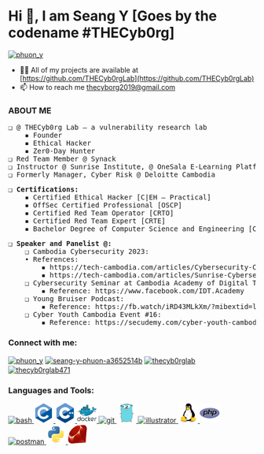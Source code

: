 <h1 align="left">Hi 👋, I am Seang Y [Goes by the codename #THECyb0rg]</h1>
<p align="left"> <a href="https://twitter.com/phuon_y" target="blank"><img src="https://img.shields.io/twitter/follow/phuon_y?logo=twitter&style=for-the-badge" alt="phuon_y" /></a> </p>

- 👨‍💻 All of my projects are available at [https://github.com/THECyb0rgLab](https://github.com/THECyb0rgLab)
- 📫 How to reach me thecyborg2019@gmail.com
<h3 align="left">ABOUT ME</h3>
<pre>
❑ @ THECyb0rg Lab – a vulnerability research lab
	▪ Founder
	▪ Ethical Hacker
	▪ Zer0-Day Hunter
❑ Red Team Member @ Synack
❑ Instructor @ Sunrise Institute, @ OneSala E-Learning Platform
❑ Formerly Manager, Cyber Risk @ Deloitte Cambodia</pre>
<pre>❑ <b>Certifications:</b>
	▪ Certified Ethical Hacker [C|EH – Practical]
	▪ OffSec Certified Professional [OSCP]
	▪ Certified Red Team Operator [CRTO]
	▪ Certified Red Team Expert [CRTE]
	▪ Bachelor Degree of Computer Science and Engineering [CSE] – Royal University of Phnom Penh, Cambodia </pre>
<pre>❑ <b>Speaker and Panelist @:</b>
	❑ Cambodia Cybersecurity 2023:
	• References:
		▪ https://tech-cambodia.com/articles/Cybersecurity-Cambodia-2023
		▪ https://tech-cambodia.com/articles/Sunrise-Cybersecurity-Cambodia-2023
	❑ Cybersecurity Seminar at Cambodia Academy of Digital Technology (CADT):
		▪ Reference: https://www.facebook.com/IDT.Academy
	❑ Young Bruiser Podcast:
		▪ Reference: https://fb.watch/iRD43MLkXm/?mibextid=l066kq
	❑ Cyber Youth Cambodia Event #16:
		▪ Reference: https://secudemy.com/cyber-youth-cambodia-16-penetration-testing-and-red-teaming-operation
</pre>
<h3 align="left">Connect with me:</h3>
<p align="left">
<a href="https://twitter.com/phuon_y" target="blank"><img align="center" src="https://raw.githubusercontent.com/rahuldkjain/github-profile-readme-generator/master/src/images/icons/Social/twitter.svg" alt="phuon_y" height="30" width="40" /></a>
<a href="https://linkedin.com/in/seang-y-phuon-a3652514b" target="blank"><img align="center" src="https://raw.githubusercontent.com/rahuldkjain/github-profile-readme-generator/master/src/images/icons/Social/linked-in-alt.svg" alt="seang-y-phuon-a3652514b" height="30" width="40" /></a>
<a href="https://fb.com/thecyb0rglab" target="blank"><img align="center" src="https://raw.githubusercontent.com/rahuldkjain/github-profile-readme-generator/master/src/images/icons/Social/facebook.svg" alt="thecyb0rglab" height="30" width="40" /></a>
<a href="https://www.youtube.com/@thecyb0rglab471" target="blank"><img align="center" src="https://raw.githubusercontent.com/rahuldkjain/github-profile-readme-generator/master/src/images/icons/Social/youtube.svg" alt="thecyb0rglab471" height="30" width="40" /></a>
</p>

<h3 align="left">Languages and Tools:</h3>
<p align="left"> <a href="https://www.gnu.org/software/bash/" target="_blank" rel="noreferrer"> <img src="https://www.vectorlogo.zone/logos/gnu_bash/gnu_bash-icon.svg" alt="bash" width="40" height="40"/> </a> <a href="https://www.cprogramming.com/" target="_blank" rel="noreferrer"> <img src="https://raw.githubusercontent.com/devicons/devicon/master/icons/c/c-original.svg" alt="c" width="40" height="40"/> </a> <a href="https://www.w3schools.com/cpp/" target="_blank" rel="noreferrer"> <img src="https://raw.githubusercontent.com/devicons/devicon/master/icons/cplusplus/cplusplus-original.svg" alt="cplusplus" width="40" height="40"/> </a> <a href="https://www.docker.com/" target="_blank" rel="noreferrer"> <img src="https://raw.githubusercontent.com/devicons/devicon/master/icons/docker/docker-original-wordmark.svg" alt="docker" width="40" height="40"/> </a> <a href="https://git-scm.com/" target="_blank" rel="noreferrer"> <img src="https://www.vectorlogo.zone/logos/git-scm/git-scm-icon.svg" alt="git" width="40" height="40"/> </a> <a href="https://golang.org" target="_blank" rel="noreferrer"> <img src="https://raw.githubusercontent.com/devicons/devicon/master/icons/go/go-original.svg" alt="go" width="40" height="40"/> </a> <a href="https://www.adobe.com/in/products/illustrator.html" target="_blank" rel="noreferrer"> <img src="https://www.vectorlogo.zone/logos/adobe_illustrator/adobe_illustrator-icon.svg" alt="illustrator" width="40" height="40"/> </a> <a href="https://www.linux.org/" target="_blank" rel="noreferrer"> <img src="https://raw.githubusercontent.com/devicons/devicon/master/icons/linux/linux-original.svg" alt="linux" width="40" height="40"/> </a> <a href="https://www.php.net" target="_blank" rel="noreferrer"> <img src="https://raw.githubusercontent.com/devicons/devicon/master/icons/php/php-original.svg" alt="php" width="40" height="40"/> </a> <a href="https://postman.com" target="_blank" rel="noreferrer"> <img src="https://www.vectorlogo.zone/logos/getpostman/getpostman-icon.svg" alt="postman" width="40" height="40"/> </a> <a href="https://www.python.org" target="_blank" rel="noreferrer"> <img src="https://raw.githubusercontent.com/devicons/devicon/master/icons/python/python-original.svg" alt="python" width="40" height="40"/> </a> <a href="https://www.ruby-lang.org/en/" target="_blank" rel="noreferrer"> <img src="https://raw.githubusercontent.com/devicons/devicon/master/icons/ruby/ruby-original.svg" alt="ruby" width="40" height="40"/> </a> </p>
